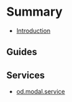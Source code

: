 # Summary

* [Introduction](README.md)

## Guides

## Services

* [od.modal.service](services/odmodalservice.md)

